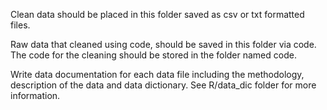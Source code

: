 Clean data should be placed in this folder saved as csv or txt formatted files.

Raw data that cleaned using code, should be saved in this folder via code. The code for the cleaning should be stored in the folder named code.

Write data documentation for each data file including the methodology, description of the data and data dictionary. See R/data_dic folder for more information.
